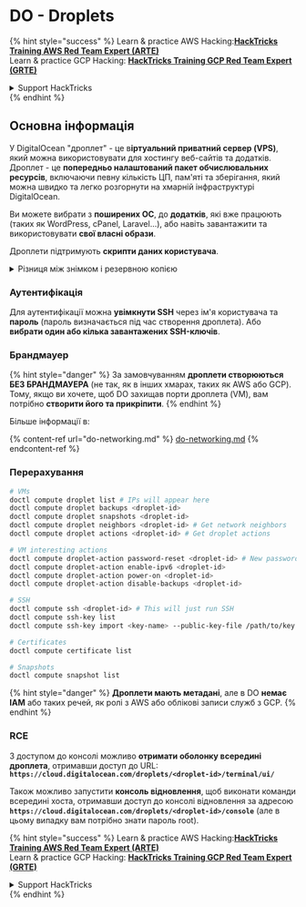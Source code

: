 # DO - Droplets

{% hint style="success" %}
Learn & practice AWS Hacking:<img src="../../../.gitbook/assets/image (1).png" alt="" data-size="line">[**HackTricks Training AWS Red Team Expert (ARTE)**](https://training.hacktricks.xyz/courses/arte)<img src="../../../.gitbook/assets/image (1).png" alt="" data-size="line">\
Learn & practice GCP Hacking: <img src="../../../.gitbook/assets/image (2).png" alt="" data-size="line">[**HackTricks Training GCP Red Team Expert (GRTE)**<img src="../../../.gitbook/assets/image (2).png" alt="" data-size="line">](https://training.hacktricks.xyz/courses/grte)

<details>

<summary>Support HackTricks</summary>

* Check the [**subscription plans**](https://github.com/sponsors/carlospolop)!
* **Join the** 💬 [**Discord group**](https://discord.gg/hRep4RUj7f) or the [**telegram group**](https://t.me/peass) or **follow** us on **Twitter** 🐦 [**@hacktricks\_live**](https://twitter.com/hacktricks\_live)**.**
* **Share hacking tricks by submitting PRs to the** [**HackTricks**](https://github.com/carlospolop/hacktricks) and [**HackTricks Cloud**](https://github.com/carlospolop/hacktricks-cloud) github repos.

</details>
{% endhint %}

## Основна інформація

У DigitalOcean "дроплет" - це в**іртуальний приватний сервер (VPS)**, який можна використовувати для хостингу веб-сайтів та додатків. Дроплет - це **попередньо налаштований пакет обчислювальних ресурсів**, включаючи певну кількість ЦП, пам'яті та зберігання, який можна швидко та легко розгорнути на хмарній інфраструктурі DigitalOcean.

Ви можете вибрати з **поширених ОС**, до **додатків**, які вже працюють (таких як WordPress, cPanel, Laravel...), або навіть завантажити та використовувати **свої власні образи**.

Дроплети підтримують **скрипти даних користувача**.

<details>

<summary>Різниця між знімком і резервною копією</summary>

У DigitalOcean знімок - це копія диска дроплета на певний момент часу. Він захоплює стан диска дроплета на момент, коли був зроблений знімок, включаючи операційну систему, встановлені додатки та всі файли та дані на диску.

Знімки можна використовувати для створення нових дроплетів з такою ж конфігурацією, як у оригінального дроплета, або для відновлення дроплета до стану, в якому він був, коли був зроблений знімок. Знімки зберігаються на об'єктному сховищі DigitalOcean, і вони є інкрементальними, що означає, що зберігаються лише зміни з моменту останнього знімка. Це робить їх ефективними у використанні та економічно вигідними для зберігання.

З іншого боку, резервна копія - це повна копія дроплета, включаючи операційну систему, встановлені додатки, файли та дані, а також налаштування та метадані дроплета. Резервні копії зазвичай виконуються за регулярним графіком і захоплюють весь стан дроплета в певний момент часу.

На відміну від знімків, резервні копії зберігаються в стиснутому та зашифрованому форматі, і вони передаються з інфраструктури DigitalOcean до віддаленого місця для зберігання. Це робить резервні копії ідеальними для відновлення після катастроф, оскільки вони надають повну копію дроплета, яку можна відновити у разі втрати даних або інших катастрофічних подій.

Отже, знімки - це копії диска дроплета на певний момент часу, тоді як резервні копії - це повні копії дроплета, включаючи його налаштування та метадані. Знімки зберігаються на об'єктному сховищі DigitalOcean, тоді як резервні копії передаються з інфраструктури DigitalOcean до віддаленого місця. І знімки, і резервні копії можна використовувати для відновлення дроплета, але знімки є більш ефективними у використанні та зберіганні, тоді як резервні копії забезпечують більш комплексне рішення для резервного копіювання для відновлення після катастроф.

</details>

### Аутентифікація

Для аутентифікації можна **увімкнути SSH** через ім'я користувача та **пароль** (пароль визначається під час створення дроплета). Або **вибрати один або кілька завантажених SSH-ключів**.

### Брандмауер

{% hint style="danger" %}
За замовчуванням **дроплети створюються БЕЗ БРАНДМАУЕРА** (не так, як в інших хмарах, таких як AWS або GCP). Тому, якщо ви хочете, щоб DO захищав порти дроплета (VM), вам потрібно **створити його та прикріпити**.
{% endhint %}

Більше інформації в:

{% content-ref url="do-networking.md" %}
[do-networking.md](do-networking.md)
{% endcontent-ref %}

### Перерахування
```bash
# VMs
doctl compute droplet list # IPs will appear here
doctl compute droplet backups <droplet-id>
doctl compute droplet snapshots <droplet-id>
doctl compute droplet neighbors <droplet-id> # Get network neighbors
doctl compute droplet actions <droplet-id> # Get droplet actions

# VM interesting actions
doctl compute droplet-action password-reset <droplet-id> # New password is emailed to the user
doctl compute droplet-action enable-ipv6 <droplet-id>
doctl compute droplet-action power-on <droplet-id>
doctl compute droplet-action disable-backups <droplet-id>

# SSH
doctl compute ssh <droplet-id> # This will just run SSH
doctl compute ssh-key list
doctl compute ssh-key import <key-name> --public-key-file /path/to/key.pub

# Certificates
doctl compute certificate list

# Snapshots
doctl compute snapshot list
```
{% hint style="danger" %}
**Дроплети мають метадані**, але в DO **немає IAM** або таких речей, як ролі з AWS або облікові записи служб з GCP.
{% endhint %}

### RCE

З доступом до консолі можливо **отримати оболонку всередині дроплета**, отримавши доступ до URL: **`https://cloud.digitalocean.com/droplets/<droplet-id>/terminal/ui/`**

Також можливо запустити **консоль відновлення**, щоб виконати команди всередині хоста, отримавши доступ до консолі відновлення за адресою **`https://cloud.digitalocean.com/droplets/<droplet-id>/console`** (але в цьому випадку вам потрібно знати пароль root).

{% hint style="success" %}
Learn & practice AWS Hacking:<img src="../../../.gitbook/assets/image (1).png" alt="" data-size="line">[**HackTricks Training AWS Red Team Expert (ARTE)**](https://training.hacktricks.xyz/courses/arte)<img src="../../../.gitbook/assets/image (1).png" alt="" data-size="line">\
Learn & practice GCP Hacking: <img src="../../../.gitbook/assets/image (2).png" alt="" data-size="line">[**HackTricks Training GCP Red Team Expert (GRTE)**<img src="../../../.gitbook/assets/image (2).png" alt="" data-size="line">](https://training.hacktricks.xyz/courses/grte)

<details>

<summary>Support HackTricks</summary>

* Check the [**subscription plans**](https://github.com/sponsors/carlospolop)!
* **Join the** 💬 [**Discord group**](https://discord.gg/hRep4RUj7f) or the [**telegram group**](https://t.me/peass) or **follow** us on **Twitter** 🐦 [**@hacktricks\_live**](https://twitter.com/hacktricks\_live)**.**
* **Share hacking tricks by submitting PRs to the** [**HackTricks**](https://github.com/carlospolop/hacktricks) and [**HackTricks Cloud**](https://github.com/carlospolop/hacktricks-cloud) github repos.

</details>
{% endhint %}
